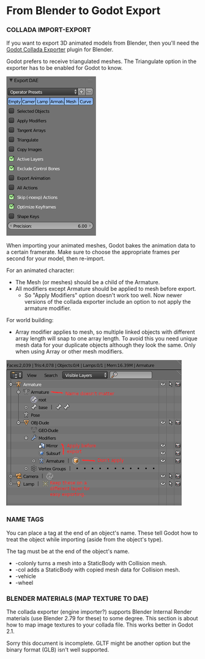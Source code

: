 
# From Blender to Godot Export

### COLLADA IMPORT-EXPORT

If you want to export 3D animated models from Blender, then you'll need the [Godot Collada Exporter](https://github.com/godotengine/collada-exporter) plugin for Blender.

Godot prefers to receive triangulated meshes. The Triangulate option in the exporter has to be enabled for Godot to know.

![BCE Export Options](export_options.png)

When importing your animated meshes, Godot bakes the animation data to a certain framerate. Make sure to choose the appropriate frames per second for your model, then re-import.

For an animated character:

* The Mesh (or meshes) should be a child of the Armature.
* All modifiers except Armature should be applied to mesh before export.
	- So "Apply Modifiers" option doesn't work too well. Now newer versions of the collada exporter include an option to not apply the armature modifier.

For world building:

* Array modifier applies to mesh, so multiple linked objects with different array length will snap to one array length. To avoid this you need unique mesh data for your duplicate objects although they look the same. Only when using Array or other mesh modifiers.

![Blender Outliner](character_export.png)

### NAME TAGS

You can place a tag at the end of an object's name. These tell Godot how to treat the object while importing (aside from the object's type).

The tag must be at the end of the object's name.

- -colonly turns a mesh into a StaticBody with Collision mesh.
- -col adds a StaticBody with copied mesh data for Collision mesh.
- -vehicle
- -wheel

 

### BLENDER MATERIALS (MAP TEXTURE TO DAE)

The collada exporter (engine importer?) supports Blender Internal Render materials (use Blender 2.79 for these) to some degree. This section is about how to map image textures to your collada file. This works better in Godot 2.1.


Sorry this document is incomplete. GLTF might be another option but the binary format (GLB) isn't well supported.

